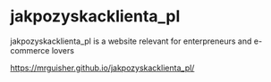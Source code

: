 # jakpozyskacklienta_pl
jakpozyskacklienta_pl is a website relevant for enterpreneurs and e-commerce lovers

https://mrguisher.github.io/jakpozyskacklienta_pl/
